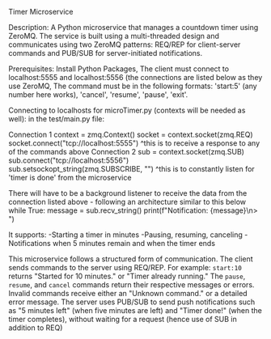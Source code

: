 Timer Microservice

Description:
A Python microservice that manages a countdown timer using ZeroMQ.
The service is built using a multi-threaded design and communicates using two ZeroMQ patterns: REQ/REP for client-server commands and PUB/SUB for server-initiated notifications.

Prerequisites: 
Install Python Packages, The client must connect to localhost:5555 and localhost:5556 (the connections are listed below as they use ZeroMQ, The command must be in the following formats: 'start:5' (any number here works), 'cancel', 'resume', 'pause', 'exit'.

Connecting to localhosts for microTimer.py (contexts will be needed as well):
in the test/main.py file: 

Connection 1
context = zmq.Context()
socket = context.socket(zmq.REQ)
socket.connect("tcp://localhost:5555")
^this is to receive a response to any of the commands above
Connection 2
sub = context.socket(zmq.SUB)
sub.connect("tcp://localhost:5556")
sub.setsockopt_string(zmq.SUBSCRIBE, "")
^this is to constantly listen for 'timer is done' from the microservice

There will have to be a background listener to receive the data from the connection listed above - following an architecture similar to this below
while True:
        message = sub.recv_string()
        print(f"Notification: {message}\n> ")

It supports:
-Starting a timer in minutes 
-Pausing, resuming, canceling
-Notifications when 5 minutes remain and when the timer ends

This microservice follows a structured form of communication. The client sends commands to the server using REQ/REP. For example: `start:10` returns "Started for 10 minutes." or "Timer already running." 
The `pause`, `resume`, and `cancel` commands return their respective messages or errors. 
Invalid commands receive either an "Unknown command." or a detailed error message. 
The server uses PUB/SUB to send push notifications such as "5 minutes left" (when five minutes are left) and "Timer done!" (when the timer completes), without waiting for a request (hence use of SUB in addition to REQ)

